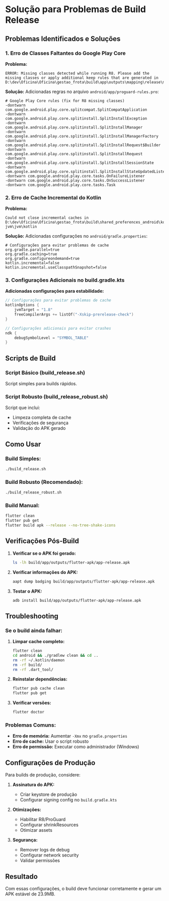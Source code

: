 # Solução para Problemas de Build Release

## Problemas Identificados e Soluções

### 1. Erro de Classes Faltantes do Google Play Core

**Problema:**
```
ERROR: Missing classes detected while running R8. Please add the missing classes or apply additional keep rules that are generated in D:\dev\Oficina\Oficina\gestao_frota\build\app\outputs\mapping\release\missing_rules.txt.
```

**Solução:**
Adicionadas regras no arquivo `android/app/proguard-rules.pro`:

```proguard
# Google Play Core rules (fix for R8 missing classes)
-dontwarn com.google.android.play.core.splitcompat.SplitCompatApplication
-dontwarn com.google.android.play.core.splitinstall.SplitInstallException
-dontwarn com.google.android.play.core.splitinstall.SplitInstallManager
-dontwarn com.google.android.play.core.splitinstall.SplitInstallManagerFactory
-dontwarn com.google.android.play.core.splitinstall.SplitInstallRequest$Builder
-dontwarn com.google.android.play.core.splitinstall.SplitInstallRequest
-dontwarn com.google.android.play.core.splitinstall.SplitInstallSessionState
-dontwarn com.google.android.play.core.splitinstall.SplitInstallStateUpdatedListener
-dontwarn com.google.android.play.core.tasks.OnFailureListener
-dontwarn com.google.android.play.core.tasks.OnSuccessListener
-dontwarn com.google.android.play.core.tasks.Task
```

### 2. Erro de Cache Incremental do Kotlin

**Problema:**
```
Could not close incremental caches in D:\dev\Oficina\Oficina\gestao_frota\build\shared_preferences_android\kotlin\compileReleaseKotlin\cacheable\caches-jvm\jvm\kotlin
```

**Solução:**
Adicionadas configurações no `android/gradle.properties`:

```properties
# Configurações para evitar problemas de cache
org.gradle.parallel=true
org.gradle.caching=true
org.gradle.configureondemand=true
kotlin.incremental=false
kotlin.incremental.useClasspathSnapshot=false
```

### 3. Configurações Adicionais no build.gradle.kts

**Adicionadas configurações para estabilidade:**

```kotlin
// Configurações para evitar problemas de cache
kotlinOptions {
    jvmTarget = "1.8"
    freeCompilerArgs += listOf("-Xskip-prerelease-check")
}

// Configurações adicionais para evitar crashes
ndk {
    debugSymbolLevel = "SYMBOL_TABLE"
}
```

## Scripts de Build

### Script Básico (build_release.sh)
Script simples para builds rápidos.

### Script Robusto (build_release_robust.sh)
Script que inclui:
- Limpeza completa de cache
- Verificações de segurança
- Validação do APK gerado

## Como Usar

### Build Simples:
```bash
./build_release.sh
```

### Build Robusto (Recomendado):
```bash
./build_release_robust.sh
```

### Build Manual:
```bash
flutter clean
flutter pub get
flutter build apk --release --no-tree-shake-icons
```

## Verificações Pós-Build

1. **Verificar se o APK foi gerado:**
   ```bash
   ls -lh build/app/outputs/flutter-apk/app-release.apk
   ```

2. **Verificar informações do APK:**
   ```bash
   aapt dump badging build/app/outputs/flutter-apk/app-release.apk
   ```

3. **Testar o APK:**
   ```bash
   adb install build/app/outputs/flutter-apk/app-release.apk
   ```

## Troubleshooting

### Se o build ainda falhar:

1. **Limpar cache completo:**
   ```bash
   flutter clean
   cd android && ./gradlew clean && cd ..
   rm -rf ~/.kotlin/daemon
   rm -rf build/
   rm -rf .dart_tool/
   ```

2. **Reinstalar dependências:**
   ```bash
   flutter pub cache clean
   flutter pub get
   ```

3. **Verificar versões:**
   ```bash
   flutter doctor
   ```

### Problemas Comuns:

- **Erro de memória:** Aumentar `-Xmx` no `gradle.properties`
- **Erro de cache:** Usar o script robusto
- **Erro de permissão:** Executar como administrador (Windows)

## Configurações de Produção

Para builds de produção, considere:

1. **Assinatura do APK:**
   - Criar keystore de produção
   - Configurar signing config no `build.gradle.kts`

2. **Otimizações:**
   - Habilitar R8/ProGuard
   - Configurar shrinkResources
   - Otimizar assets

3. **Segurança:**
   - Remover logs de debug
   - Configurar network security
   - Validar permissões

## Resultado

Com essas configurações, o build deve funcionar corretamente e gerar um APK estável de 23.9MB. 